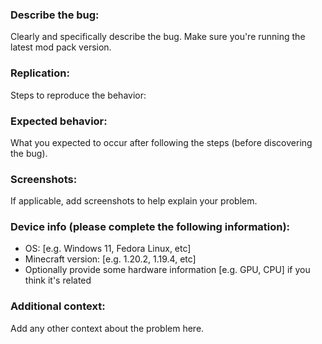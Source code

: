 ### **Describe the bug:**
Clearly and specifically describe the bug. Make sure you're running the latest mod pack version.

### **Replication:**
Steps to reproduce the behavior:

### **Expected behavior:**
What you expected to occur after following the steps (before discovering the bug).

### **Screenshots:**
If applicable, add screenshots to help explain your problem.

### **Device info (please complete the following information):**
 - OS: [e.g. Windows 11, Fedora Linux, etc]
 - Minecraft version: [e.g. 1.20.2, 1.19.4, etc]
 - Optionally provide some hardware information [e.g. GPU, CPU] if you think it's related

### **Additional context:**
Add any other context about the problem here.
